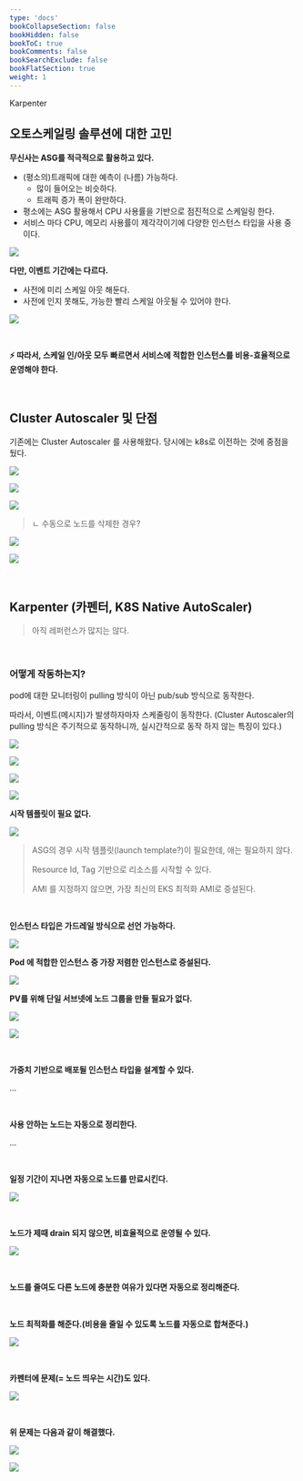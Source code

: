 ```yaml
---
type: 'docs'
bookCollapseSection: false
bookHidden: false
bookToC: true
bookComments: false
bookSearchExclude: false
bookFlatSection: true
weight: 1
---
```


Karpenter

## 오토스케일링 솔루션에 대한 고민

**무신사는 ASG를 적극적으로 활용하고 있다.**

- (평소의)트래픽에 대한 예측이 (나름) 가능하다.
  - 많이 들어오는 비슷하다. 
  - 트래픽 증가 폭이 완만하다.
- 평소에는 ASG 활용해서 CPU 사용률을 기반으로 점진적으로 스케일링 한다.
- 서비스 마다 CPU, 메모리 사용률이 제각각이기에 다양한 인스턴스 타입을 사용 중이다.

![](/images/[데브옵스]%20오픈%20소스%20Karpenter를%20활용한%20Amazon%20EKS%20확장%20운영%20전략_38.png)

**다만, 이벤트 기간에는 다르다.**

- 사전에 미리 스케일 아웃 해둔다.
- 사전에 인지 못해도, 가능한 빨리 스케일 아웃될 수 있어야 한다.

![](/images/[데브옵스]%20오픈%20소스%20Karpenter를%20활용한%20Amazon%20EKS%20확장%20운영%20전략_53.png)

<br>

**:zap: 따라서, 스케일 인/아웃 모두 빠르면서 서비스에 적합한 인스턴스를 비용-효율적으로 운영해야 한다.**

<br>

## Cluster Autoscaler 및 단점

기존에는 Cluster Autoscaler 를 사용해왔다. 당시에는 k8s로 이전하는 것에 중점을 뒀다.

![](/images/[데브옵스]%20오픈%20소스%20Karpenter를%20활용한%20Amazon%20EKS%20확장%20운영%20전략_56.png)

![](/images/[데브옵스]%20오픈%20소스%20Karpenter를%20활용한%20Amazon%20EKS%20확장%20운영%20전략_47.png)

![](/images/[데브옵스]%20오픈%20소스%20Karpenter를%20활용한%20Amazon%20EKS%20확장%20운영%20전략_54.png)

> ㄴ 수동으로 노드를 삭제한 경우?

![](/images/[데브옵스]%20오픈%20소스%20Karpenter를%20활용한%20Amazon%20EKS%20확장%20운영%20전략_36.png)

![](/images/[데브옵스]%20오픈%20소스%20Karpenter를%20활용한%20Amazon%20EKS%20확장%20운영%20전략_35.png)

<br>

## Karpenter (카펜터, K8S Native AutoScaler)

> 아직 레퍼런스가 많지는 않다.



<br>

### 어떻게 작동하는지?

pod에 대한 모니터링이 pulling 방식이 아닌 pub/sub 방식으로 동작한다.

따라서, 이벤트(메시지)가 발생하자마자 스케줄링이 동작한다. (Cluster Autoscaler의 pulling 방식은 주기적으로 동작하니까, 실시간적으로 동작 하지 않는 특징이 있다.)

![](/images/[데브옵스]%20오픈%20소스%20Karpenter를%20활용한%20Amazon%20EKS%20확장%20운영%20전략_52.png)

![](/images/[데브옵스]%20오픈%20소스%20Karpenter를%20활용한%20Amazon%20EKS%20확장%20운영%20전략_21.png)

![](/images/[데브옵스]%20오픈%20소스%20Karpenter를%20활용한%20Amazon%20EKS%20확장%20운영%20전략_50.png)

![](/images/[데브옵스]%20오픈%20소스%20Karpenter를%20활용한%20Amazon%20EKS%20확장%20운영%20전략_58.png)

**시작 템플릿이 필요 없다.**

![](/images/[데브옵스]%20오픈%20소스%20Karpenter를%20활용한%20Amazon%20EKS%20확장%20운영%20전략_33.png)

> ASG의 경우 시작 템플릿(launch template?)이 필요한데, 애는 필요하지 않다.
> 
> Resource Id, Tag 기반으로 리소스를 시작할 수 있다.
> 
> AMI 를 지정하지 않으면, 가장 최신의 EKS 최적화 AMI로 증설된다.

<br>

**인스턴스 타입은 가드레일 방식으로 선언 가능하다.**

![](/images/[데브옵스]%20오픈%20소스%20Karpenter를%20활용한%20Amazon%20EKS%20확장%20운영%20전략_17.png)

**Pod 에 적합한 인스턴스 중 가장 저렴한 인스턴스로 증설된다.**

![](/images/[데브옵스]%20오픈%20소스%20Karpenter를%20활용한%20Amazon%20EKS%20확장%20운영%20전략_49.png)

**PV를 위해 단일 서브넷에 노드 그룹을 만들 필요가 없다.**

![](/images/[데브옵스]%20오픈%20소스%20Karpenter를%20활용한%20Amazon%20EKS%20확장%20운영%20전략_48.png)

![](/images/[데브옵스]%20오픈%20소스%20Karpenter를%20활용한%20Amazon%20EKS%20확장%20운영%20전략_57.png)

<br>

**가중치 기반으로 배포될 인스턴스 타입을 설계할 수 있다.**

...

<br>

**사용 안하는 노드는 자동으로 정리한다.**

...

<br>

**일정 기간이 지나면 자동으로 노드를 만료시킨다.**

![](/images/[데브옵스]%20오픈%20소스%20Karpenter를%20활용한%20Amazon%20EKS%20확장%20운영%20전략_08.png)

<br>

**노드가 제때 drain 되지 않으면, 비효율적으로 운영될 수 있다.**

![](/images/[데브옵스]%20오픈%20소스%20Karpenter를%20활용한%20Amazon%20EKS%20확장%20운영%20전략_51.png)

<br>

**노드를 줄여도 다른 노드에 충분한 여유가 있다면 자동으로 정리해준다.**

<br>

**노드 최적화를 해준다.(비용을 줄일 수 있도록 노드를 자동으로 합쳐준다.)**

![](/images/[데브옵스]%20오픈%20소스%20Karpenter를%20활용한%20Amazon%20EKS%20확장%20운영%20전략_09.png)

<br>

**카펜터에 문제(= 노드 띄우는 시간)도 있다.**

![](/images/[데브옵스]%20오픈%20소스%20Karpenter를%20활용한%20Amazon%20EKS%20확장%20운영%20전략_41.png)

<br>

**위 문제는 다음과 같이 해결했다.**

![](/images/[데브옵스]%20오픈%20소스%20Karpenter를%20활용한%20Amazon%20EKS%20확장%20운영%20전략_46.png)

![](/images/[데브옵스]%20오픈%20소스%20Karpenter를%20활용한%20Amazon%20EKS%20확장%20운영%20전략_34.png)
